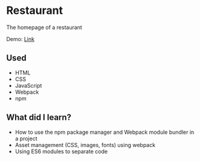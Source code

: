 # Restaurant
The homepage of a restaurant

Demo: [Link](https://marboleda.github.io/restaurant)

## Used
- HTML
- CSS
- JavaScript
- Webpack
- npm

## What did I learn?
- How to use the npm package manager and Webpack module bundler in a project
- Asset management (CSS, images, fonts) using webpack
- Using ES6 modules to separate code